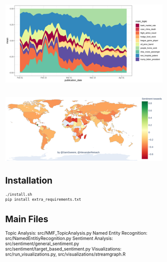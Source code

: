 
# ![Alt text](/figures/gg_stream_mean.png?raw=true "Covid-19 News Topic River")
# ![Alt text](/figures/country_sentiment.png?raw=true "Covid-19 News Sentiments towards Countries")


# Installation
```
./install.sh
pip install extra_requirements.txt
```

# Main Files
Topic Analysis: src/NMF_TopicAnalysis.py
Named Entity Recognition: src/NamedEntitiyRecognition.py
Sentiment Analysis: src/sentiment/general_sentiment.py
                    src/sentiment/target_based_sentiment.py
Visualizations: src/run_visualizations.py, 
                src/visualizations/streamgraph.R